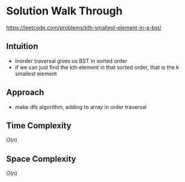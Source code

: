 # Solution Walk Through
https://leetcode.com/problems/kth-smallest-element-in-a-bst/

## Intuition
- inorder traversal gives us BST in sorted order
- if we can just find the kth element in that sorted order, that is the k smallest element

## Approach
- make dfs algorithm, adding to array in order traversal

## Time Complexity
$O(n)$

## Space Complexity
$O(n)$



